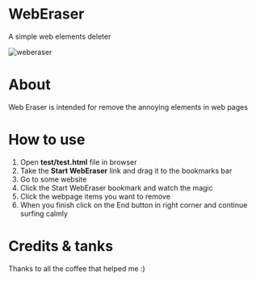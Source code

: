 # WebEraser
A simple web elements deleter

![weberaser](https://cloud.githubusercontent.com/assets/27704398/25283252/8039e554-2689-11e7-885b-1d050897fddc.gif)

# About
Web Eraser is intended for remove the annoying elements in web pages

# How to use
1. Open **test/test.html** file in browser 
2. Take the **Start WebEraser** link and drag it to the bookmarks bar
3. Go to some website
4. Click the Start WebEraser bookmark and watch the magic
5. Click the webpage items you want to remove
4. When you finish click on the End button in right corner and continue surfing calmly

# Credits & tanks
Thanks to all the coffee that helped me :) 
